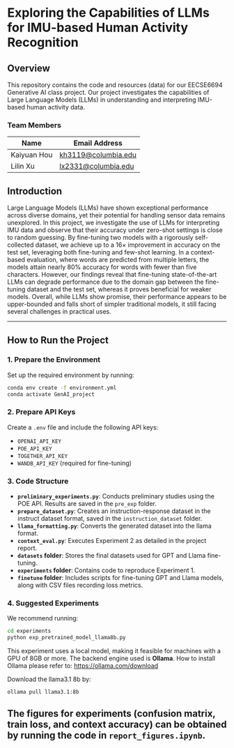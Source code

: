 # Exploring the Capabilities of LLMs for IMU-based Human Activity Recognition

## Overview
This repository contains the code and resources (data) for our EECSE6694 Generative AI class project. Our project investigates the capabilities of Large Language Models (LLMs) in understanding and interpreting IMU-based human activity data.

### Team Members
| Name           | Email Address          |
|----------------|----------------|
| Kaiyuan Hou  | kh3119@columbia.edu  | 
| Lilin Xu  | lx2331@columbia.edu  | 

## Introduction
Large Language Models (LLMs) have shown exceptional performance across diverse domains, yet their potential for handling sensor data remains unexplored. In this project, we investigate the use of LLMs for interpreting IMU data and observe that their accuracy under zero-shot settings is close to random guessing. By fine-tuning two models with a rigorously self-collected dataset, we achieve up to a $16\times$ improvement in accuracy on the test set, leveraging both fine-tuning and few-shot learning. In a context-based evaluation, where words are predicted from multiple letters, the models attain nearly 80\% accuracy for words with fewer than five characters. However, our findings reveal that fine-tuning state-of-the-art LLMs can degrade performance due to the domain gap between the fine-tuning dataset and the test set, whereas it proves beneficial for weaker models. Overall, while LLMs show promise, their performance appears to be upper-bounded and falls short of simpler traditional models, it still facing several challenges in practical uses.


---

## How to Run the Project

### 1. Prepare the Environment
Set up the required environment by running:
```bash
conda env create -f environment.yml
conda activate GenAI_project
```

### 2. Prepare API Keys
Create a `.env` file and include the following API keys:
- `OPENAI_API_KEY`
- `POE_API_KEY`
- `TOGETHER_API_KEY`
- `WANDB_API_KEY` (required for fine-tuning)

### 3. Code Structure
- **`preliminary_experiments.py`**: Conducts preliminary studies using the POE API. Results are saved in the `pre_exp` folder.
- **`prepare_dataset.py`**: Creates an instruction-response dataset in the instruct dataset format, saved in the `instruction_dataset` folder.
- **`llama_formatting.py`**: Converts the generated dataset into the llama format.
- **`context_eval.py`**: Executes Experiment 2 as detailed in the project report.
- **`datasets` folder**: Stores the final datasets used for GPT and Llama fine-tuning.
- **`experiments` folder**: Contains code to reproduce Experiment 1.
- **`finetune` folder**: Includes scripts for fine-tuning GPT and Llama models, along with CSV files recording loss metrics.

### 4. Suggested Experiments
We recommend running:
```bash
cd experiments
python exp_pretrained_model_llama8b.py
```
This experiment uses a local model, making it feasible for machines with a GPU of 8GB or more. The backend engine used is **Ollama**. 
How to install Ollama please refer to: https://ollama.com/download

Download the llama3.1 8b by:
```bash
ollama pull llama3.1:8b
```


The figures for experiments (confusion matrix, train loss, and context accuracy) can be obtained by running the code in `report_figures.ipynb`.
---

